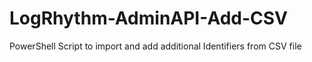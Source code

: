 # LogRhythm-AdminAPI-Add-CSV
PowerShell Script to import and add additional Identifiers from CSV file
